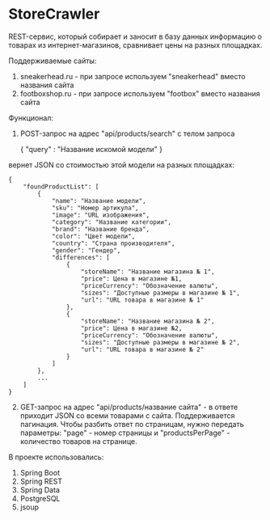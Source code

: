 # StoreCrawler
REST-сервис, который собирает и заносит в базу данных информацию о товарах из
 интернет-магазинов, сравнивает цены на разных площадках.

Поддерживаемые сайты:
1. sneakerhead.ru - при запросе используем "sneakerhead" вместо
названия сайта
2. footboxshop.ru - при запросе используем "footbox" вместо названия
сайта

Функционал:
1. POST-запрос на адрес "api/products/search" с телом запроса
   

      {
         "query" : "Название искомой модели"
      }


вернет JSON со стоимостью этой модели на разных площадках:

    {
        "foundProductList": [
            {
                "name": "Название модели",
                "sku": "Номер артикула",
                "image": "URL изображения",
                "category": "Название категории",
                "brand": "Название бренда",
                "color": "Цвет модели",
                "country": "Страна производителя",
                "gender": "Гендер",
                "differences": [
                    {
                        "storeName": "Название магазина № 1",
                        "price": Цена в магазине №1,
                        "priceCurrency": "Обозначение валюты",
                        "sizes": "Доступные размеры в магазине № 1",
                        "url": "URL товара в магазине № 1"
                    },
                    {
                        "storeName": "Название магазина № 2",
                        "price": Цена в магазине №2,
                        "priceCurrency": "Обозначение валюты",
                        "sizes": "Доступные размеры в магазине № 2",
                        "url": "URL товара в магазине № 2"
                    }
                ]
            },
            ...
        ]
    }

2. GET-запрос на адрес "api/products/название сайта" - в ответе
   приходит JSON со всеми товарами с сайта. Поддерживается пагинация. Чтобы
   разбить ответ по страницам, нужно передать параметры: "page" - номер
   страницы и "productsPerPage" - количество товаров на странице.

В проекте использовались:
1. Spring Boot
2. Spring REST
3. Spring Data
4. PostgreSQL
5. jsoup